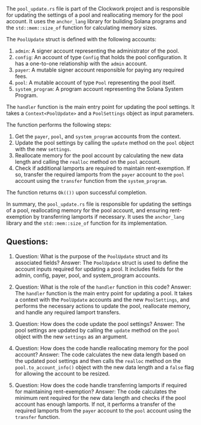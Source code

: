 The `pool_update.rs` file is part of the Clockwork project and is responsible for updating the settings of a pool and reallocating memory for the pool account. It uses the `anchor_lang` library for building Solana programs and the `std::mem::size_of` function for calculating memory sizes.

The `PoolUpdate` struct is defined with the following accounts:

1. `admin`: A signer account representing the administrator of the pool.
2. `config`: An account of type `Config` that holds the pool configuration. It has a one-to-one relationship with the `admin` account.
3. `payer`: A mutable signer account responsible for paying any required fees.
4. `pool`: A mutable account of type `Pool` representing the pool itself.
5. `system_program`: A program account representing the Solana System Program.

The `handler` function is the main entry point for updating the pool settings. It takes a `Context<PoolUpdate>` and a `PoolSettings` object as input parameters.

The function performs the following steps:

1. Get the `payer`, `pool`, and `system_program` accounts from the context.
2. Update the pool settings by calling the `update` method on the `pool` object with the new `settings`.
3. Reallocate memory for the pool account by calculating the new data length and calling the `realloc` method on the `pool` account.
4. Check if additional lamports are required to maintain rent-exemption. If so, transfer the required lamports from the `payer` account to the `pool` account using the `transfer` function from the `system_program`.

The function returns `Ok(())` upon successful completion.

In summary, the `pool_update.rs` file is responsible for updating the settings of a pool, reallocating memory for the pool account, and ensuring rent-exemption by transferring lamports if necessary. It uses the `anchor_lang` library and the `std::mem::size_of` function for its implementation.
## Questions: 
 1. Question: What is the purpose of the `PoolUpdate` struct and its associated fields?
   Answer: The `PoolUpdate` struct is used to define the account inputs required for updating a pool. It includes fields for the admin, config, payer, pool, and system_program accounts.

2. Question: What is the role of the `handler` function in this code?
   Answer: The `handler` function is the main entry point for updating a pool. It takes a context with the `PoolUpdate` accounts and the new `PoolSettings`, and performs the necessary actions to update the pool, reallocate memory, and handle any required lamport transfers.

3. Question: How does the code update the pool settings?
   Answer: The pool settings are updated by calling the `update` method on the `pool` object with the new `settings` as an argument.

4. Question: How does the code handle reallocating memory for the pool account?
   Answer: The code calculates the new data length based on the updated pool settings and then calls the `realloc` method on the `pool.to_account_info()` object with the new data length and a `false` flag for allowing the account to be resized.

5. Question: How does the code handle transferring lamports if required for maintaining rent-exemption?
   Answer: The code calculates the minimum rent required for the new data length and checks if the pool account has enough lamports. If not, it performs a transfer of the required lamports from the `payer` account to the `pool` account using the `transfer` function.
    